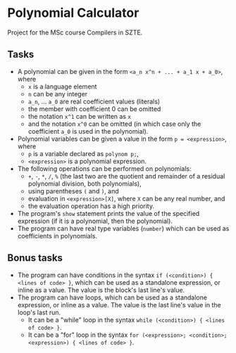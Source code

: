 # Polynomial Calculator
Project for the MSc course Compilers in SZTE.

## Tasks

 - A polynomial can be given in the form `<a_n x^n + ... + a_1 x + a_0>`, where
    - `x` is a language element
    - `n` can be any integer
    - `a_n`, ... `a_0` are real coefficient values (literals)
    - the member with coefficient 0 can be omitted
    - the notation `x^1` can be written as `x`
    - and the notation `x^0` can be omitted (in which case only the coefficient `a_0` is used in the polynomial).
 - Polynomial variables can be given a value in the form `p = <expression>`, where
    - `p` is a variable declared as `polynom p;`,
    - `<expression>` is a polynomial expression.
 - The following operations can be performed on polynomials:
    - `+`, `-`, `*`, `/`, `%` (the last two are the quotient and remainder of a residual polynomial division, both polynomials),
    - using parentheses `(` and `)`, and
    - evaluation in `<expression>[X]`, where `X` can be any real number, and
    - the evaluation operation has a high priority.
 - The program's `show` statement prints the value of the specified expression (if it is a polynomial, then the polynomial).
 - The program can have real type variables (`number`) which can be used as coefficients in polynomials.

## Bonus tasks

 - The program can have conditions in the syntax `if (<condition>) { <lines of code> }`, which can be used as a standalone expression, or inline as a value. The value is the block's last line's value.
 - The program can have loops, which can be used as a standalone expression, or inline as a value. The value is the last line's value in the loop's last run.
    - It can be a "while" loop in the syntax `while (<condition>) { <lines of code> }`.
    - It can be a "for" loop in the syntax `for (<expression>; <condition>; <expression>) { <lines of code> }`.

